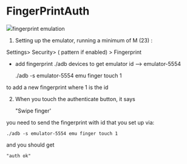 # FingerPrintAuth

<img src="http://i.imgur.com/pJJ3WT8.png">fingerprint emulation</img>


1) Setting up the emulator, running a minimum of M (23) :

Settings> Security> ( pattern if enabled) > Fingerprint
+ add fingerprint
    ./adb devices to get emulator id --> emulator-5554

     ./adb -s emulator-5554 emu finger touch 1
 
 to add a new fingerprint where 1 is the id
 
 2) When you touch the authenticate button, it says
 
     "Swipe finger'
 
 you need to send the fingerprint with id that you set up via:


    ./adb -s emulator-5554 emu finger touch 1


and you should get 

    "auth ok"
 
 






